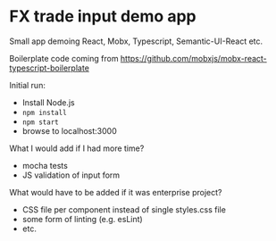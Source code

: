 # FX trade input demo app

Small app demoing React, Mobx, Typescript, Semantic-UI-React etc.

Boilerplate code coming from https://github.com/mobxjs/mobx-react-typescript-boilerplate

Initial run:

* Install Node.js
* `npm install`
* `npm start`
* browse to localhost:3000

What I would add if I had more time?
* mocha tests
* JS validation of input form

What would have to be added if it was enterprise project?
* CSS file per component instead of single styles.css file
* some form of linting (e.g. esLint)
* etc.

